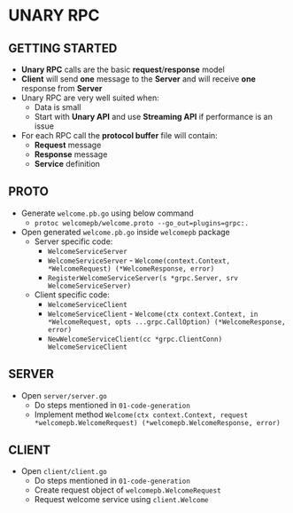 # UNARY RPC

## GETTING STARTED

* **Unary RPC** calls are the basic **request**/**response** model
* **Client** will send **one** message to the **Server** and will receive **one** response from **Server**
* Unary RPC are very well suited when:
  * Data is small
  * Start with **Unary API** and use **Streaming API** if performance is an issue
* For each RPC call the **protocol buffer** file will contain:
  * **Request** message
  * **Response** message
  * **Service** definition

## PROTO

* Generate `welcome.pb.go` using below command
  * `protoc welcomepb/welcome.proto --go_out=plugins=grpc:.`
* Open generated `welcome.pb.go` inside `welcomepb` package
  * Server specific code:
    * `WelcomeServiceServer`
    * `WelcomeServiceServer` - `Welcome(context.Context, *WelcomeRequest) (*WelcomeResponse, error)`
    * `RegisterWelcomeServiceServer(s *grpc.Server, srv WelcomeServiceServer)`
  * Client specific code:
    * `WelcomeServiceClient`
    * `WelcomeServiceClient` - `Welcome(ctx context.Context, in *WelcomeRequest, opts ...grpc.CallOption) (*WelcomeResponse, error)`
    * `NewWelcomeServiceClient(cc *grpc.ClientConn) WelcomeServiceClient`

## SERVER

* Open `server/server.go`
  * Do steps mentioned in `01-code-generation`
  * Implement method `Welcome(ctx context.Context, request *welcomepb.WelcomeRequest) (*welcomepb.WelcomeResponse, error)`

## CLIENT

* Open `client/client.go`
  * Do steps mentioned in `01-code-generation`
  * Create request object of `welcomepb.WelcomeRequest`
  * Request welcome service using `client.Welcome`
